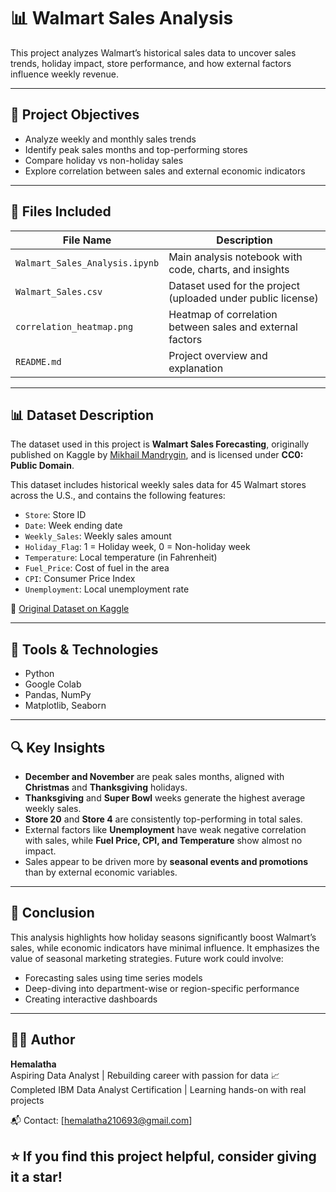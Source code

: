 # 📊 Walmart Sales Analysis

This project analyzes Walmart’s historical sales data to uncover sales trends, holiday impact, store performance, and how external factors influence weekly revenue.

---

## 📌 Project Objectives

- Analyze weekly and monthly sales trends
- Identify peak sales months and top-performing stores
- Compare holiday vs non-holiday sales
- Explore correlation between sales and external economic indicators

---

## 📁 Files Included

| File Name                       | Description                                                    |
|--------------------------------|----------------------------------------------------------------|
| `Walmart_Sales_Analysis.ipynb` | Main analysis notebook with code, charts, and insights         |
| `Walmart_Sales.csv`            | Dataset used for the project (uploaded under public license)   |
| `correlation_heatmap.png`      | Heatmap of correlation between sales and external factors      |
| `README.md`                    | Project overview and explanation                              |

---

## 📊 Dataset Description

The dataset used in this project is **Walmart Sales Forecasting**, originally published on Kaggle by [Mikhail Mandrygin](https://www.kaggle.com/mikhailmandrygin), and is licensed under **CC0: Public Domain**.

This dataset includes historical weekly sales data for 45 Walmart stores across the U.S., and contains the following features:

- `Store`: Store ID
- `Date`: Week ending date
- `Weekly_Sales`: Weekly sales amount
- `Holiday_Flag`: 1 = Holiday week, 0 = Non-holiday week
- `Temperature`: Local temperature (in Fahrenheit)
- `Fuel_Price`: Cost of fuel in the area
- `CPI`: Consumer Price Index
- `Unemployment`: Local unemployment rate

📂 [Original Dataset on Kaggle](https://www.kaggle.com/datasets/mikhailmandrygin/walmart-sales)

---

## 🧰 Tools & Technologies

- Python
- Google Colab
- Pandas, NumPy
- Matplotlib, Seaborn

---

## 🔍 Key Insights

- **December and November** are peak sales months, aligned with **Christmas** and **Thanksgiving** holidays.
- **Thanksgiving** and **Super Bowl** weeks generate the highest average weekly sales.
- **Store 20** and **Store 4** are consistently top-performing in total sales.
- External factors like **Unemployment** have weak negative correlation with sales, while **Fuel Price, CPI, and Temperature** show almost no impact.
- Sales appear to be driven more by **seasonal events and promotions** than by external economic variables.

---

## 📌 Conclusion

This analysis highlights how holiday seasons significantly boost Walmart’s sales, while economic indicators have minimal influence. It emphasizes the value of seasonal marketing strategies. Future work could involve:
- Forecasting sales using time series models
- Deep-diving into department-wise or region-specific performance
- Creating interactive dashboards

---



## 👩‍💻 Author

**Hemalatha**  
Aspiring Data Analyst | Rebuilding career with passion for data 📈  
Completed IBM Data Analyst Certification | Learning hands-on with real projects


📬 Contact: [hemalatha210693@gmail.com]

## ⭐ If you find this project helpful, consider giving it a star!
